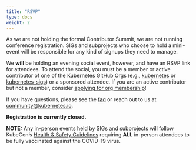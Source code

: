 ```yaml
---
title: "RSVP"
type: docs
weight: 2
---
```


As we are not holding the formal Contributor Summit, we are not running
conference registration. SIGs and subprojects who choose to hold a mini-event
will be responsible for any kind of signups they need to manage.

We **will** be holding an evening social event, however, and have an RSVP link
for attendees. To attend the social, you must be a member or active contributor
of one of the Kubernetes GitHub Orgs (e.g., [kubernetes] or [kubernetes-sigs]) or
a sponsored attendee. If you are an active contributor but not a member, consider
[applying for org membership]!

If you have questions, please see the [faq] or reach out to us at
community@kubernetes.io.

**Registration is currently closed.**


[faq]: /events/2021/kcsna/faq/
[kubernetes]: https://github.com/kubernetes
[kubernetes-sigs]: https://github.com/kubernetes-sigs
[applying for org membership]: https://github.com/kubernetes/community/blob/master/community-membership.md#member

**NOTE:** Any in-person events held by SIGs and subprojects will follow KubeCon’s
[Health & Safety Guidelines] requiring **ALL** in-person attendees to be fully
vaccinated against the COVID-19 virus.

[Health & Safety Guidelines]: https://events.linuxfoundation.org/kubecon-cloudnativecon-north-america/attend/health-and-safety/

